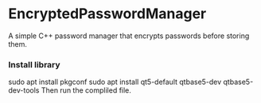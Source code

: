 # EncryptedPasswordManager
A simple C++ password manager that encrypts passwords before storing them.

### Install library
sudo apt install pkgconf
sudo apt install qt5-default qtbase5-dev qtbase5-dev-tools
 Then run the compliled file.